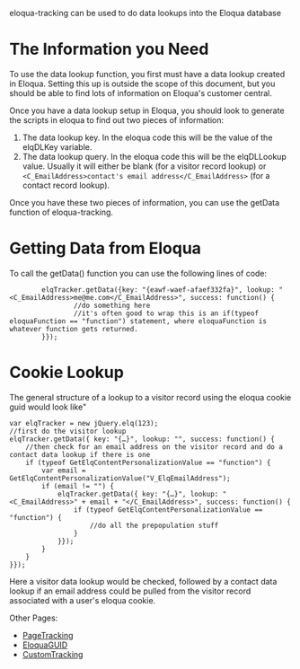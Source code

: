 eloqua-tracking can be used to do data lookups into the Eloqua database

# The Information you Need #

To use the data lookup function, you first must have a data lookup created in Eloqua.  Setting this up is outside the scope of this document, but you should be able to find lots of information on Eloqua's customer central.

Once you have a data lookup setup in Eloqua, you should look to generate the scripts in eloqua to find out two pieces of information:

  1. The data lookup key.  In the eloqua code this will be the value of the elqDLKey variable.
  1. The data lookup query.  In the eloqua code this will be the elqDLLookup value.  Usually it will either be blank (for a visitor record lookup) or `<C_EmailAddress>contact's email address</C_EmailAddress>` (for a contact record lookup).

Once you have these two pieces of information, you can use the getData function of eloqua-tracking.

# Getting Data from Eloqua #

To call the getData() function you can use the following lines of code:

```
        elqTracker.getData({key: "{eawf-waef-afaef332fa}", lookup: "<C_EmailAddress>me@me.com</C_EmailAddress>", success: function() {
                //do something here
                //it's often good to wrap this is an if(typeof eloquaFunction == "function") statement, where eloquaFunction is whatever function gets returned.
        }});
```

# Cookie Lookup #

The general structure of a lookup to a visitor record using the eloqua cookie guid would look like"

```
var elqTracker = new jQuery.elq(123);
//first do the visitor lookup
elqTracker.getData({ key: "{…}", lookup: "", success: function() {
	//then check for an email address on the visitor record and do a contact data lookup if there is one
	if (typeof GetElqContentPersonalizationValue == "function") {
		var email = GetElqContentPersonalizationValue("V_ElqEmailAddress");
		if (email != "") {
			elqTracker.getData({ key: "{…}", lookup: "<C_EmailAddress>" + email + "</C_EmailAddress>", success: function() {
				if (typeof GetElqContentPersonalizationValue == "function") {
					//do all the prepopulation stuff        
				}
			}});
		}
	}
}});
```

Here a visitor data lookup would be checked, followed by a contact data lookup if an email address could be pulled from the visitor record associated with a user's eloqua cookie.

Other Pages:
  * [PageTracking](PageTracking.md)
  * [EloquaGUID](EloquaGUID.md)
  * [CustomTracking](CustomTracking.md)
